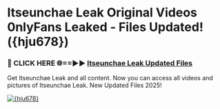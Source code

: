 # Itseunchae Leak Original Videos 0nlyFans Leaked - Files Updated! ({hju678})

<h3>🔴 CLICK HERE 🌐==►► <a href="https://tinyurl.com/ms9xzufz" rel="nofollow">Itseunchae Leak Updated Files</a></h3>

Get Itseunchae Leak and all content. Now you can access all videos and pictures of Itseunchae Leak. New Updated Files 2025!

[![{hju678}](https://i.imgur.com/PQ7UWWw.gif)](https://tinyurl.com/ms9xzufz)